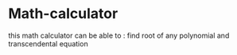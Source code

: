 # Math-calculator 
this math calculator can be able to :
find root of any polynomial and transcendental equation
